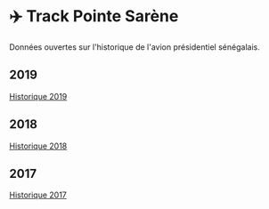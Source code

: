 # :airplane: Track Pointe Sarène
Données ouvertes sur l'historique de l'avion présidentiel sénégalais.

## 2019
[Historique 2019](data/2019.csv)

## 2018
[Historique 2018](data/2018.csv)

## 2017
[Historique 2017](data/2017.csv)